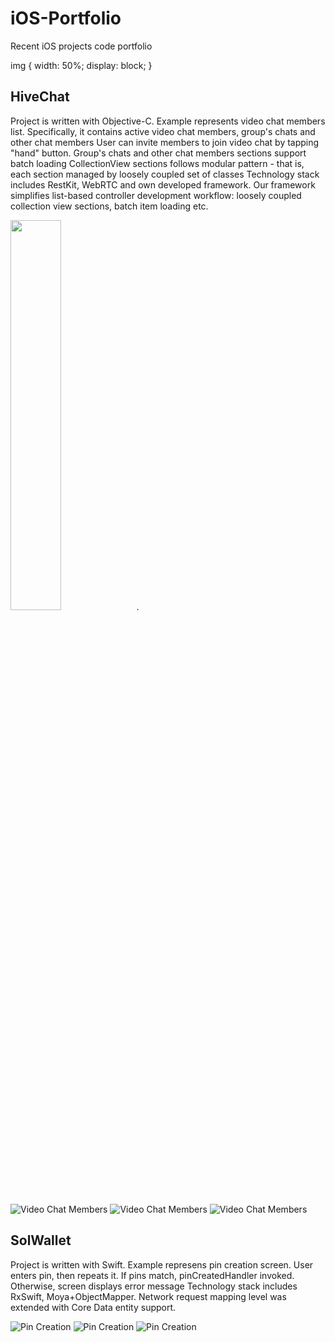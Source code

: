 # iOS-Portfolio
Recent iOS projects code portfolio

img {
width:  50%;
display: block;
}

## HiveChat

Project is written with Objective-C. Example represents video chat members list. Specifically, it contains active video chat members, group's chats and other chat members
User can invite members to join video chat by tapping "hand" button. Group's chats and other chat members sections support batch loading
CollectionView sections follows modular pattern - that is, each section managed by loosely coupled set of classes
Technology stack includes RestKit, WebRTC and own developed framework. Our framework simplifies list-based controller development workflow: loosely coupled collection view sections, batch item loading etc.

<img src="img/hive_1.jpg)" width="40%">.


![Video Chat Members](img/hive_1.jpg)
![Video Chat Members](img/hive_2.jpg)
![Video Chat Members](img/hive_3.jpg)

## SolWallet

Project is written with Swift. Example represens pin creation screen. User enters pin, then repeats it. If pins match, pinCreatedHandler invoked. Otherwise, screen displays error message
Technology stack includes RxSwift, Moya+ObjectMapper. Network request mapping level was extended with Core Data entity support.

![Pin Creation](img/sol_1.jpg)
![Pin Creation](img/sol_2.jpg)
![Pin Creation](img/sol_3.jpg)
